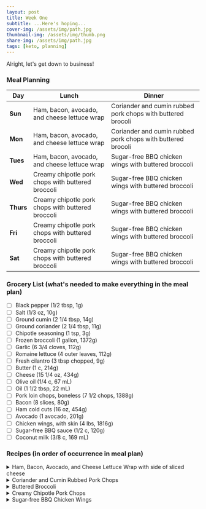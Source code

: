 ```yaml
---
layout: post
title: Week One
subtitle: ...Here's hoping...
cover-img: /assets/img/path.jpg
thumbnail-img: /assets/img/thumb.png
share-img: /assets/img/path.jpg
tags: [keto, planning]
---
```


Alright, let's get down to business!

### Meal Planning

Day | Lunch | Dinner
--- | --- | ---
**Sun** | Ham, bacon, avocado, and cheese lettuce wrap | Coriander and cumin rubbed pork chops with buttered brocoli
**Mon** | Ham, bacon, avocado, and cheese lettuce wrap | Coriander and cumin rubbed pork chops with buttered brocoli
**Tues** | Ham, bacon, avocado, and cheese lettuce wrap | Sugar-free BBQ chicken wings with buttered broccoli
**Wed** | Creamy chipotle pork chops with buttered broccoli | Sugar-free BBQ chicken wings with buttered broccoli
**Thurs** | Creamy chipotle pork chops with buttered broccoli | Sugar-free BBQ chicken wings with buttered broccoli
**Fri** | Creamy chipotle pork chops with buttered broccoli | Sugar-free BBQ chicken wings with buttered broccoli
**Sat** | Creamy chipotle pork chops with buttered broccoli | Sugar-free BBQ chicken wings with buttered broccoli

### Grocery List (what's needed to make everything in the meal plan)

- [ ] Black pepper (1/2 tbsp, 1g)
- [ ] Salt (1/3 oz, 10g)
- [ ] Ground cumin (2 1/4 tbsp, 14g)
- [ ] Ground coriander (2 1/4 tbsp, 11g)
- [ ] Chipotle seasoning (1 tsp, 3g)
- [ ] Frozen broccoli (1 gallon, 1372g)
- [ ] Garlic (6 3/4 cloves, 112g)
- [ ] Romaine lettuce (4 outer leaves, 112g)
- [ ] Fresh cilantro (3 tbsp chopped, 9g)
- [ ] Butter (1 c, 214g)
- [ ] Cheese (15 1/4 oz, 434g)
- [ ] Olive oil (1/4 c, 67 mL)
- [ ] Oil (1 1/2 tbsp, 22 mL)
- [ ] Pork loin chops, boneless (7 1/2 chops, 1388g)
- [ ] Bacon (8 slices, 80g)
- [ ] Ham cold cuts (16 oz, 454g)
- [ ] Avocado (1 avocado, 201g)
- [ ] Chicken wings, with skin (4 lbs, 1816g)
- [ ] Sugar-free BBQ sauce (1/2 c, 120g)
- [ ] Coconut milk (3/8 c, 169 mL)

### Recipes (in order of occurrence in meal plan)

<details><summary>Ham, Bacon, Avocado, and Cheese Lettuce Wrap with side of sliced cheese</summary>
<p>

**Ingredients**

- Ham cold cuts, 4 oz (113g)
- Bacon, 2 slices (20g)
- Romaine lettuce, 1 outer leaf (28g)
- Avocados, sliced 1/4 avocado (50g)
- Cheese, 2 tbsp, shredded (14g)
- Cheese, cubed, 3.5 oz (95g)

**Directions**

1. Cube the cheese
2. Cook the bacon according to the directions on the package.
3. Put ham, bacon, avocado, and cheese in the center of the lettuce leaf.
4. Wrap it up

</p>
</details>

<details><summary>Coriander and Cumin Rubbed Pork Chops</summary>
<p>

**Ingredients**

- Salt, 3 dashes (2g)
- Ground cumin, 4/4 tbsp (5g)
- Garlic, minced, 2 1/4 cloves (7g)
- Olive oil, divided, 1 1/2 tbsp (22ml)
- Pork loin chops, boneless, 1 1/2 chop (278g)
- Black pepper, 1 1/2 dash

**Directions**

1. Mix the salt, cumin, coriander, garlic, and half of the olive oil to form a paste.
2. Season the pork chops with salt and pepper, rub with the paste.
3. Heat the remaining olive oil in a skillet over medium heat, and cook the pork chops about 5 minutes on each side, to an internal temperature of 145 F (63 C)

</p>
</details>

<details><summary>Buttered Broccoli</summary>
<p>

**Ingredients**

- Black pepper, 1/2 dash
- Salt, 1/2 dash
- Frozen broccoli, 1 c (91g)
- Butter, 1 tbsp (14g)

**Directions**

1. Prepare broccoli according to instructions on package.
2. Mix in butter until melted and season with salt and pepper to taste.

</p>
</details>

<details><summary>Creamy Chipotle Pork Chops</summary>
<p>

**Ingredients**

- Oil, 1/2 tbsp (7mL)
- Chipotle seasoning, 3 dash (1g)
- Fresh cilantro, 1 tbsp, chopped (3g)
- Coconut milk, 1/8 can (56mL)
- Pork loin chops, boneless, 1 chop (185g)

**Directions**

1. Rub pork chops with oil, about half of the chipotle seasoning, and salt/pepper to taste.
2. Heat a walled skillet over medium heat and put the pork chops in.
3. Cook on each side for about 4-5 minutes or until fully cooked.
4. Pour coconut milk into skillet and add the rest of the chipotle seasoning and the chopped cilantro. Mix around pan until well-combined and warmed. Taste test to see if you should add any more seasoning.

</p>
</details>

<details><summary>Sugar-free BBQ Chicken Wings</summary>
<p>

**Ingredients**

- Chicken wings, with skin, 1 lbs (454g)
- Sugar-free barbecue sauce, 2 tbsp (30g)

**Directions**

1. Preheat oven to 400 F (200 C).
2. Place wings on large baking sheet, and season with salt and pepper to taste.
3. Cook in oven for about 45 minutes, or until the internal temperature reaches 165 F (75 C). Drain the pan of its juices a couple times while it cooks in order to get crispier wings.
4. Optional: When the chicken is getting close to being done, add the barbecue sauce to a saucepan and heat until warmed through.
5. Take wings out of the oven when done and toss with the barbecue sauce to coat.

</p>
</details>